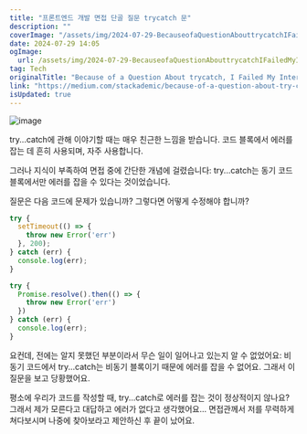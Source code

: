 ```yaml
---
title: "프론트엔드 개발 면접 단골 질문 trycatch 문"
description: ""
coverImage: "/assets/img/2024-07-29-BecauseofaQuestionAbouttrycatchIFailedMyInterview_0.png"
date: 2024-07-29 14:05
ogImage: 
  url: /assets/img/2024-07-29-BecauseofaQuestionAbouttrycatchIFailedMyInterview_0.png
tag: Tech
originalTitle: "Because of a Question About trycatch, I Failed My Interview"
link: "https://medium.com/stackademic/because-of-a-question-about-try-catch-i-failed-my-interview-2cea0225820c"
isUpdated: true
---
```






![image](/assets/img/2024-07-29-BecauseofaQuestionAbouttrycatchIFailedMyInterview_0.png)

try...catch에 관해 이야기할 때는 매우 친근한 느낌을 받습니다. 코드 블록에서 에러를 잡는 데 흔히 사용되며, 자주 사용합니다.

그러나 지식이 부족하여 면접 중에 간단한 개념에 걸렸습니다: try...catch는 동기 코드 블록에서만 에러를 잡을 수 있다는 것이었습니다.

질문은 다음 코드에 문제가 있습니까? 그렇다면 어떻게 수정해야 합니까?

<div class="content-ad"></div>

```js
try {
  setTimeout(() => {
    throw new Error('err')
  }, 200);
} catch (err) {
  console.log(err);
}

try {
  Promise.resolve().then(() => {
    throw new Error('err')
  })
} catch (err) {
  console.log(err);
}
```

요컨데, 전에는 알지 못했던 부분이라서 무슨 일이 일어나고 있는지 알 수 없었어요: 비동기 코드에서 try...catch는 비동기 블록이기 때문에 에러를 잡을 수 없어요. 그래서 이 질문을 보고 당황했어요.

평소에 우리가 코드를 작성할 때, try...catch로 에러를 잡는 것이 정상적이지 않나요? 그래서 제가 모른다고 대답하고 에러가 없다고 생각했어요... 면접관께서 저를 무력하게 쳐다보시며 나중에 찾아보라고 제안하신 후 끝이 났어요.